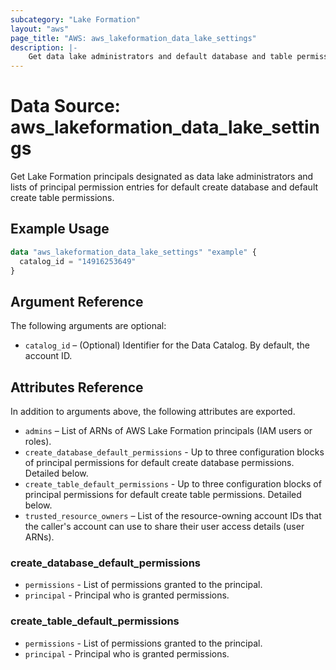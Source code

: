 ```yaml
---
subcategory: "Lake Formation"
layout: "aws"
page_title: "AWS: aws_lakeformation_data_lake_settings"
description: |-
    Get data lake administrators and default database and table permissions
---
```


# Data Source: aws_lakeformation_data_lake_settings

Get Lake Formation principals designated as data lake administrators and lists of principal permission entries for default create database and default create table permissions.

## Example Usage

```terraform
data "aws_lakeformation_data_lake_settings" "example" {
  catalog_id = "14916253649"
}
```

## Argument Reference

The following arguments are optional:

* `catalog_id` – (Optional) Identifier for the Data Catalog. By default, the account ID.

## Attributes Reference

In addition to arguments above, the following attributes are exported.

* `admins` – List of ARNs of AWS Lake Formation principals (IAM users or roles).
* `create_database_default_permissions` - Up to three configuration blocks of principal permissions for default create database permissions. Detailed below.
* `create_table_default_permissions` - Up to three configuration blocks of principal permissions for default create table permissions. Detailed below.
* `trusted_resource_owners` – List of the resource-owning account IDs that the caller's account can use to share their user access details (user ARNs).

### create_database_default_permissions

* `permissions` - List of permissions granted to the principal.
* `principal` - Principal who is granted permissions.

### create_table_default_permissions

* `permissions` - List of permissions granted to the principal.
* `principal` - Principal who is granted permissions.

